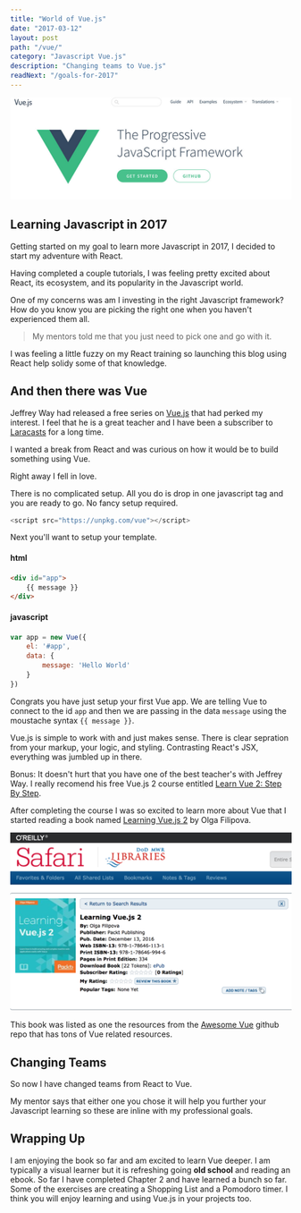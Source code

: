 ```yaml
---
title: "World of Vue.js"
date: "2017-03-12"
layout: post
path: "/vue/"
category: "Javascript Vue.js"
description: "Changing teams to Vue.js"
readNext: "/goals-for-2017"
---
```


![vue](./vue.jpg)

## Learning Javascript in 2017

Getting started on my goal to learn more Javascript in 2017, I decided to start my adventure with React.

Having completed a couple tutorials, I was feeling pretty excited about React, its ecosystem, and its popularity in the Javascript world.

One of my concerns was am I investing in the right Javascript framework? How do you know you are picking the right one when you haven't experienced them all.

<blockquote> My mentors told me that you just need to pick one and go with it.</blockquote>

I was feeling a little fuzzy on my React training so launching this blog using React help solidy some of that knowledge.

## And then there was Vue

Jeffrey Way had released a free series on [Vue.js][vue] that had perked my interest. I feel that he is a great teacher and I have been a subscriber to [Laracasts][laracasts] for a long time.

I wanted a break from React and was curious on how it would be to build something using Vue.

Right away I fell in love.

There is no complicated setup. All you do is drop in one javascript tag and you are ready to go. No fancy setup required.

```js
<script src="https://unpkg.com/vue"></script>
```

Next you'll want to setup your template.

#### html

```html
<div id="app">
    {{ message }}
</div>
```

#### javascript

```javascript
var app = new Vue({
    el: '#app',
    data: {
        message: 'Hello World'
    }
})
```

Congrats you have just setup your first Vue app. We are telling Vue to connect to the id `app` and then we are passing in the data `message` using the moustache syntax `{{ message }}`.

Vue.js is simple to work with and just makes sense. There is clear sepration from your markup, your logic, and styling. Contrasting React's JSX, everything was jumbled up in there.

Bonus: It doesn't hurt that you have one of the best teacher's with Jeffrey Way. I really recomend his free Vue.js 2 course entitled [Learn Vue 2: Step By Step][laracast-vue].


After completing the course I was so excited to learn more about Vue that I started reading a book named [Learning Vue.js 2][book] by Olga Filipova.

![book](./book.png)

This book was listed as one the resources from the [Awesome Vue][awesome-vue] github repo that has tons of Vue related resources.

## Changing Teams

So now I have changed teams from React to Vue.

My mentor says that either one you chose it will help you further your Javascript learning so these are inline with my professional goals.

## Wrapping Up

I am enjoying the book so far and am excited to learn Vue deeper. I am typically a visual learner but it is refreshing going **old school** and reading an ebook. So far I have completed Chapter 2 and have learned a bunch so far. Some of the exercises are creating a Shopping List and a Pomodoro timer. I think you will enjoy learning and using Vue.js in your projects too.

[vue]: https://vuejs.org/
[laracasts]: https://laracasts.com/
[laracast-vue]: https://laracasts.com/series/learn-vue-2-step-by-step
[awesome-vue]: https://github.com/vuejs/awesome-vue
[book]: https://www.packtpub.com/web-development/learning-vuejs-2